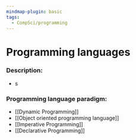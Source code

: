 ```yaml
---
mindmap-plugin: basic
tags:
  - CompSci/programming
---
```

# Programming languages
### Description:
- s
### Programming language paradigm:
- [[Dynamic Programming]]
- [[Object oriented programming language]]
- [[Imperative Programming]]
- [[Declarative Programming]]
